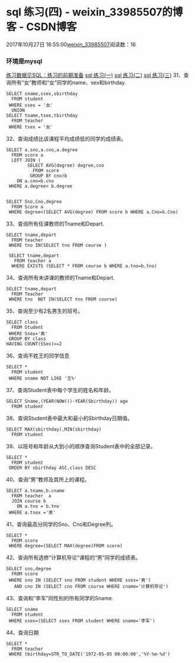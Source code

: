# sql 练习(四) - weixin_33985507的博客 - CSDN博客
2017年10月27日 16:55:00[weixin_33985507](https://me.csdn.net/weixin_33985507)阅读数：16
### 环境是mysql
[练习数据见SQL：练习的前期准备](https://www.jianshu.com/p/f5cfc965fcef)
[sql 练习(一)](https://www.jianshu.com/p/7ea88af1f147)
[sql 练习(二)](https://www.jianshu.com/p/5e2d9149a18a)
[sql 练习(三)](https://www.jianshu.com/p/06dbe9896319)
31、查询所有“女”教师和“女”同学的name、sex和birthday.
```
SELECT sname,ssex,sbirthday
  FROM student
 WHERE ssex = '女'
  UNION 
SELECT tname,tsex,tbirthday 
  FROM teacher
 WHERE tsex = '女'
```
32、查询成绩比该课程平均成绩低的同学的成绩表。
```
SELECT a.sno,a.cno,a.degree 
  FROM score a
  LEFT JOIN (
        SELECT AVG(degree) degree,cno
          FROM score
         GROUP BY cno)b
    ON a.cno=b.cno
 WHERE a.degree< b.degree
 
 
SELECT Sno,Cno,degree 
  FROM Score a 
 WHERE degree<(SELECT AVG(degree) FROM score b WHERE a.Cno=b.Cno)
```
33、查询所有任课教师的Tname和Depart.
```
SELECT tname,depart
  FROM teacher
 WHERE tno IN(SELECT tno FROM course )
 
 SELECT tname,depart 
   FROM teacher a 
  WHERE EXISTS (SELECT * FROM course b WHERE a.tno=b.tno)
```
34、查询所有未讲课的教师的Tname和Depart.
```
SELECT tname,depart 
  FROM Teacher 
 WHERE tno  NOT IN(SELECT tno FROM course)
```
35、查询至少有2名男生的班号。
```
SELECT class 
  FROM Student 
 WHERE Ssex='男' 
 GROUP BY class 
HAVING COUNT(SSex)>=2
```
36、查询不姓王的同学信息
```
SELECT *
  FROM student 
 WHERE sname NOT LIKE '王%'
```
37、查询Student表中每个学生的姓名和年龄。
```
SELECT Sname,(YEAR(NOW())-YEAR(Sbirthday)) age
  FROM student
```
38、查询Student表中最大和最小的Sbirthday日期值。
```
SELECT MAX(sbirthday),MIN(sbirthday)
  FROM student
```
39、以班号和年龄从大到小的顺序查询Student表中的全部记录。
```
SELECT *
  FROM student
 ORDER BY sbirthday ASC,class DESC
```
40、查询“男”教师及其所上的课程。
```
SELECT a.tname,b.cname 
  FROM teacher  a 
  JOIN course b
    ON a.tno = b.tno
 WHERE a.tsex ='男'
```
41、查询最高分同学的Sno、Cno和Degree列。
```
SELECT * 
  FROM score 
 WHERE degree=(SELECT MAX(degree)FROM score)
```
42、查询所有选修“计算机导论”课程的“男”同学的成绩表。
```
SELECT sno,degree
  FROM score
 WHERE sno IN (SELECT sno FROM student WHERE ssex='男')
   AND cno IN (SELECT cno FROM course WHERE cname='计算机导论')
```
43、查询和“李军”同性别的所有同学的Sname.
```
SELECT sname
  FROM student
 WHERE ssex=(SELECT ssex FROM student WHERE sname='李军')
```
44、查询日期
```
SELECT *
  FROM teacher 
 WHERE tbirthday=STR_TO_DATE('1972-05-05 00:00:00','%Y-%m-%d')
```
